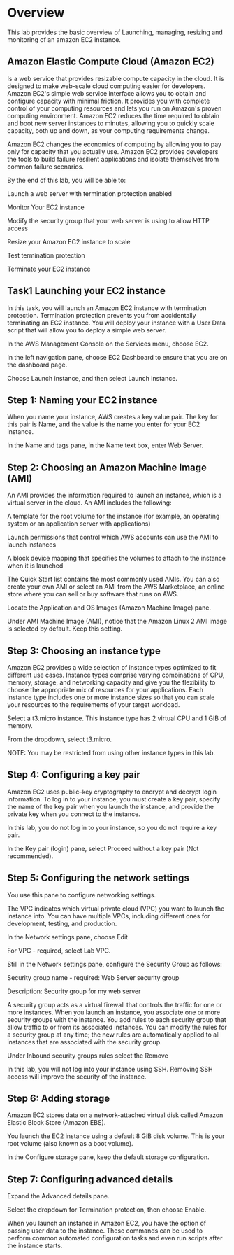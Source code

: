 # Overview

This lab provides the basic overview of Launching, managing, resizing and monitoring of an amazon EC2 instance.

## Amazon Elastic Compute Cloud (Amazon EC2) 
Is a web service that provides resizable compute capacity in the cloud. It is designed to make web-scale cloud computing easier for developers.
Amazon EC2's simple web service interface allows you to obtain and configure capacity with minimal friction. It provides you with complete control of your computing resources and lets you run on Amazon's proven computing environment. Amazon EC2 reduces the time required to obtain and boot new server instances to minutes, allowing you to quickly scale capacity, both up and down, as your computing requirements change.

Amazon EC2 changes the economics of computing by allowing you to pay only for capacity that you actually use. Amazon EC2 provides developers the tools to build failure resilient applications and isolate themselves from common failure scenarios.

By the end of this lab, you will be able to:

Launch a web server with termination protection enabled

Monitor Your EC2 instance

Modify the security group that your web server is using to allow HTTP access

Resize your Amazon EC2 instance to scale

Test termination protection

Terminate your EC2 instance

## Task1 Launching your EC2 instance

In this task, you will launch an Amazon EC2 instance with termination protection. Termination protection prevents you from accidentally terminating an EC2 instance. You will deploy your instance with a User Data script that will allow you to deploy a simple web server.

In the AWS Management Console on the Services menu, choose EC2.

In the left navigation pane, choose EC2 Dashboard to ensure that you are on the dashboard page.

Choose Launch instance, and then select Launch instance.

## Step 1: Naming your EC2 instance

When you name your instance, AWS creates a key value pair. The key for this pair is Name, and the value is the name you enter for your EC2 instance.

In the Name and tags pane, in the Name text box, enter Web Server.

## Step 2: Choosing an Amazon Machine Image (AMI)

An AMI provides the information required to launch an instance, which is a virtual server in the cloud. An AMI includes the following:

A template for the root volume for the instance (for example, an operating system or an application server with applications)

Launch permissions that control which AWS accounts can use the AMI to launch instances

A block device mapping that specifies the volumes to attach to the instance when it is launched

The Quick Start list contains the most commonly used AMIs. You can also create your own AMI or select an AMI from the AWS Marketplace, an online store where you can sell or buy software that runs on AWS.

Locate the Application and OS Images (Amazon Machine Image) pane. 

Under AMI Machine Image (AMI), notice that the Amazon Linux 2 AMI image is selected by default. Keep this setting.

## Step 3: Choosing an instance type

Amazon EC2 provides a wide selection of instance types optimized to fit different use cases. Instance types comprise varying combinations of CPU, memory, storage, and networking capacity and give you the flexibility to choose the appropriate mix of resources for your applications. Each instance type includes one or more instance sizes so that you can scale your resources to the requirements of your target workload.

Select a t3.micro instance. This instance type has 2 virtual CPU and 1 GiB of memory.

From the dropdown, select t3.micro.

NOTE: You may be restricted from using other instance types in this lab.

## Step 4: Configuring a key pair

Amazon EC2 uses public–key cryptography to encrypt and decrypt login information. To log in to your instance, you must create a key pair, specify the name of the key pair when you launch the instance, and provide the private key when you connect to the instance.

In this lab, you do not log in to your instance, so you do not require a key pair.

In the Key pair (login) pane, select Proceed without a key pair (Not recommended).

## Step 5: Configuring the network settings
 
You use this pane to configure networking settings.

The VPC indicates which virtual private cloud (VPC) you want to launch the instance into. You can have multiple VPCs, including different ones for development, testing, and production.

In the Network settings pane, choose Edit

For VPC - required, select Lab VPC.

Still in the Network settings pane, configure the Security Group as follows:

Security group name - required: Web Server security group

Description: Security group for my web server

A security group acts as a virtual firewall that controls the traffic for one or more instances. When you launch an instance, you associate one or more security groups with the instance. You add rules to each security group that allow traffic to or from its associated instances. You can modify the rules for a security group at any time; the new rules are automatically applied to all instances that are associated with the security group.

Under Inbound security groups rules select the Remove

In this lab, you will not log into your instance using SSH. Removing SSH access will improve the security of the instance.

## Step 6: Adding storage

Amazon EC2 stores data on a network-attached virtual disk called Amazon Elastic Block Store (Amazon EBS).

You launch the EC2 instance using a default 8 GiB disk volume. This is your root volume (also known as a boot volume).

In the Configure storage pane, keep the default storage configuration.

## Step 7: Configuring advanced details

Expand the Advanced details pane.

Select the dropdown for Termination protection, then choose Enable.

When you launch an instance in Amazon EC2, you have the option of passing user data to the instance. These commands can be used to perform common automated configuration tasks and even run scripts after the instance starts. 
